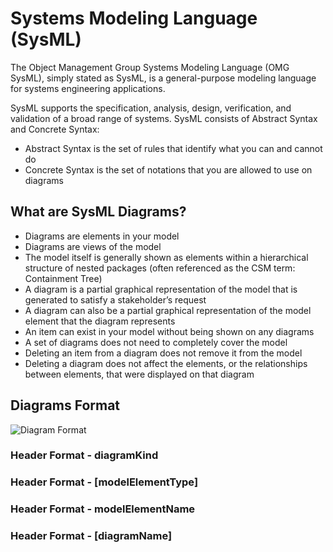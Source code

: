 # Systems Modeling Language (SysML)

The Object Management Group Systems Modeling Language (OMG SysML), simply stated as SysML, is a general-purpose modeling language for systems engineering applications.

SysML supports the specification, analysis, design, verification, and validation of a broad range of systems. SysML consists of Abstract Syntax and Concrete Syntax:
- Abstract Syntax is the set of rules that identify what you can and cannot do
- Concrete Syntax is the set of notations that you are allowed to use on diagrams

## What are SysML Diagrams?

- Diagrams are elements in your model
- Diagrams are views of the model
- The model itself is generally shown as elements within a hierarchical structure of nested packages (often referenced as the CSM term: Containment Tree)
- A diagram is a partial graphical representation of the model that is generated to satisfy a stakeholder’s request
- A diagram can also be a partial graphical representation of the model element that the diagram represents
- An item can exist in your model without being shown on any diagrams
- A set of diagrams does not need to completely cover the model
- Deleting an item from a diagram does not remove it from the model
- Deleting a diagram does not affect the elements, or the relationships between elements, that were displayed on that diagram

## Diagrams Format

![Diagram Format](https://github.com/kentmichae/AWS-Architecture-Model-Repository/blob/main/SysML%20Lessons/SVGs/Diagrams%20Format.svg)


### Header Format - diagramKind


### Header Format - [modelElementType]


### Header Format - modelElementName


### Header Format - [diagramName]